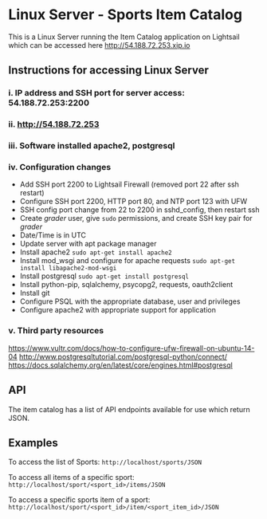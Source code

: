 Linux Server - Sports Item Catalog
==================================
This is a Linux Server running the Item Catalog application on Lightsail which can be accessed here http://54.188.72.253.xip.io

## Instructions for accessing Linux Server
### i. IP address and SSH port for server access: 54.188.72.253:2200
### ii. http://54.188.72.253
### iii. Software installed apache2, postgresql
### iv. Configuration changes
- Add SSH port 2200 to Lightsail Firewall (removed port 22 after ssh restart)
- Configure SSH port 2200, HTTP port 80, and NTP port 123 with UFW
- SSH config port change from 22 to 2200 in sshd_config, then restart ssh
- Create _grader_ user, give `sudo` permissions, and create SSH key pair for _grader_
- Date/Time is in UTC
- Update server with apt package manager
- Install apache2 ```sudo apt-get install apache2```
- Install mod_wsgi and configure for apache requests ```sudo apt-get install libapache2-mod-wsgi```
- Install postgresql ```sudo apt-get install postgresql```
- Install python-pip, sqlalchemy, psycopg2, requests, oauth2client
- Install git
- Configure PSQL with the appropriate database, user and privileges
- Configure apache2 with appropriate support for application
### v. Third party resources
https://www.vultr.com/docs/how-to-configure-ufw-firewall-on-ubuntu-14-04
http://www.postgresqltutorial.com/postgresql-python/connect/
https://docs.sqlalchemy.org/en/latest/core/engines.html#postgresql

## API
The item catalog has a list of API endpoints available for use which return JSON.

## Examples
To access the list of Sports:
```http://localhost/sports/JSON```

To access all items of a specific sport:
```http://localhost/sport/<sport_id>/items/JSON```

To access a specific sports item of a sport:
```http://localhost/sport/<sport_id>/item/<sport_item_id>/JSON```
